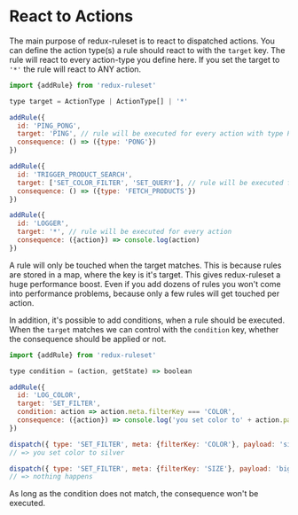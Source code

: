# React to Actions

The main purpose of redux-ruleset is to react to dispatched actions. You can define the action type(s) a rule should react to with the `target` key. The rule will react to every action-type you define here. If you set the target to `'*'` the rule will react to ANY action.

```javascript
import {addRule} from 'redux-ruleset'

type target = ActionType | ActionType[] | '*'

addRule({
  id: 'PING_PONG',
  target: 'PING', // rule will be executed for every action with type PING
  consequence: () => ({type: 'PONG'})
})

addRule({
  id: 'TRIGGER_PRODUCT_SEARCH',
  target: ['SET_COLOR_FILTER', 'SET_QUERY'], // rule will be executed for both actions
  consequence: () => ({type: 'FETCH_PRODUCTS'})
})

addRule({
  id: 'LOGGER',
  target: '*', // rule will be executed for every action
  consequence: ({action}) => console.log(action)
})
```

A rule will only be touched when the target matches. This is because rules are stored in a map, where the key is it's target. This gives redux-ruleset a huge performance boost. Even if you add dozens of rules you won't come into performance problems, because only a few rules will get touched per action. 

In addition, it's possible to add conditions, when a rule should be executed. When the `target` matches we can control with the `condition` key, whether the consequence should be applied or not.

```javascript
import {addRule} from 'redux-ruleset'

type condition = (action, getState) => boolean

addRule({
  id: 'LOG_COLOR',
  target: 'SET_FILTER',
  condition: action => action.meta.filterKey === 'COLOR',
  consequence: ({action}) => console.log('you set color to' + action.payload)
})

dispatch({ type: 'SET_FILTER', meta: {filterKey: 'COLOR'}, payload: 'silver' })
// => you set color to silver

dispatch({ type: 'SET_FILTER', meta: {filterKey: 'SIZE'}, payload: 'big' })
// => nothing happens
```

As long as the condition does not match, the consequence won't be executed. 